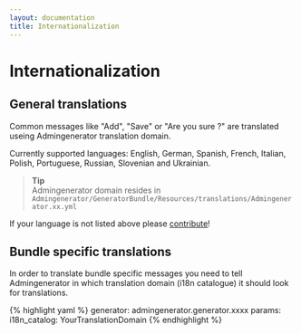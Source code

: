 ```yaml
---
layout: documentation
title: Internationalization
---
```


# Internationalization

## General translations

Common messages like "Add", "Save" or "Are you sure ?" are translated useing Admingenerator translation domain.  
  
Currently supported languages: English, German, Spanish, French, Italian, Polish, Portuguese, Russian, Slovenian and Ukrainian.  
  
>**Tip**<br />Admingenerator domain resides in `Admingenerator/GeneratorBundle/Resources/translations/Admingenerator.xx.yml`  
  
If your language is not listed above please [contribute](https://github.com/symfony2admingenerator/AdmingeneratorGeneratorBundle)!

## Bundle specific translations

In order to translate bundle specific messages you need to tell Admingenerator in which translation domain (i18n catalogue) it should look for translations.

{% highlight yaml %}
generator: admingenerator.generator.xxxx
params:
  i18n_catalog: YourTranslationDomain
{% endhighlight %}